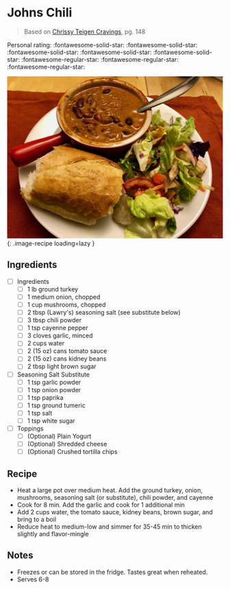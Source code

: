 <!-- Needs Manual Review -->

# Johns Chili

> Based on [Chrissy Teigen Cravings], pg. 148

  [Chrissy Teigen Cravings]: https://www.penguinrandomhouse.com/books/252973/cravings-by-chrissy-teigen-with-adeena-sussman/

<!-- {cts} rating=2; (User can specify rating on scale of 1-5) -->

Personal rating: :fontawesome-solid-star: :fontawesome-solid-star: :fontawesome-solid-star: :fontawesome-solid-star: :fontawesome-solid-star: :fontawesome-regular-star: :fontawesome-regular-star: :fontawesome-regular-star:

<!-- {cte} -->

<!-- {cts} name_image=johns_chili.jpeg; (User can specify image name) -->

![johns_chili.jpeg](./johns_chili.jpeg){: .image-recipe loading=lazy }

<!-- {cte} -->

## Ingredients

* [ ] Ingredients
    * [ ] 1 lb ground turkey
    * [ ] 1 medium onion, chopped
    * [ ] 1 cup mushrooms, chopped
    * [ ] 2 tbsp (Lawry's) seasoning salt (see substitute below)
    * [ ] 3 tbsp chili powder
    * [ ] 1 tsp cayenne pepper
    * [ ] 3 cloves garlic, minced
    * [ ] 2 cups water
    * [ ] 2 (15 oz) cans tomato sauce
    * [ ] 2 (15 oz) cans kidney beans
    * [ ] 2 tbsp light brown sugar
* [ ] Seasoning Salt Substitute
    * [ ] 1 tsp garlic powder
    * [ ] 1 tsp onion powder
    * [ ] 1 tsp paprika
    * [ ] 1 tsp ground tumeric
    * [ ] 1 tsp salt
    * [ ] 1 tsp white sugar
* [ ] Toppings
    * [ ] (Optional) Plain Yogurt
    * [ ] (Optional) Shredded cheese
    * [ ] (Optional) Crushed tortilla chips

## Recipe

* Heat a large pot over medium heat. Add the ground turkey, onion, mushrooms, seasoning salt (or substitute), chili powder, and cayenne
* Cook for 8 min. Add the garlic and cook for 1 additional min
* Add 2 cups water, the tomato sauce, kidney beans, brown sugar, and bring to a boil
* Reduce heat to medium-low and simmer for 35-45 min to thicken slightly and flavor-mingle

## Notes

* Freezes or can be stored in the fridge. Tastes great when reheated.
* Serves 6-8
